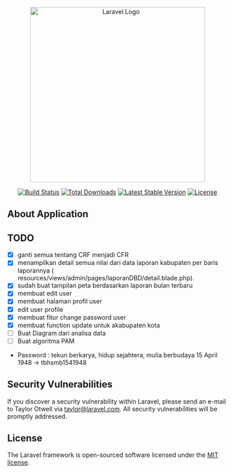 <p align="center"><a href="https://laravel.com" target="_blank"><img src="https://raw.githubusercontent.com/laravel/art/master/logo-lockup/5%20SVG/2%20CMYK/1%20Full%20Color/laravel-logolockup-cmyk-red.svg" width="400" alt="Laravel Logo"></a></p>

<p align="center">
<a href="https://github.com/laravel/framework/actions"><img src="https://github.com/laravel/framework/workflows/tests/badge.svg" alt="Build Status"></a>
<a href="https://packagist.org/packages/laravel/framework"><img src="https://img.shields.io/packagist/dt/laravel/framework" alt="Total Downloads"></a>
<a href="https://packagist.org/packages/laravel/framework"><img src="https://img.shields.io/packagist/v/laravel/framework" alt="Latest Stable Version"></a>
<a href="https://packagist.org/packages/laravel/framework"><img src="https://img.shields.io/packagist/l/laravel/framework" alt="License"></a>
</p>

## About Application

## TODO

- [x] ganti semua tentang CRF menjadi CFR
- [x] menampilkan detail semua nilai dari data laporan kabupaten per baris laporannya (
  resources/views/admin/pages/laporanDBD/detail.blade.php).
- [x] sudah buat tampilan peta berdasarkan laporan bulan terbaru
- [x] membuat edit user
- [x] membuat halaman profil user
- [x] edit user profile
- [x] membuat fitur change password user
- [x] membuat function update untuk akabupaten kota
- [ ] Buat Diagram dari analisa data
- [ ] Buat algoritma PAM

- Password : tekun berkarya, hidup sejahtera, mulia berbudaya 15 April 1948 -> tbhsmb1541948
## Security Vulnerabilities

If you discover a security vulnerability within Laravel, please send an e-mail to Taylor Otwell
via [taylor@laravel.com](mailto:taylor@laravel.com). All security vulnerabilities will be promptly addressed.

## License

The Laravel framework is open-sourced software licensed under the [MIT license](https://opensource.org/licenses/MIT).
